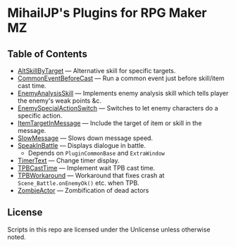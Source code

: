 MihailJP's Plugins for RPG Maker MZ
===================================

## Table of Contents ##
- [AltSkillByTarget](AltSkillByTarget.js) — Alternative skill for specific targets.
- [CommonEventBeforeCast](CommonEventBeforeCast.js) — Run a common event just before skill/item cast time.
- [EnemyAnalysisSkill](EnemyAnalysisSkill.js) — Implements enemy analysis skill which tells player the enemy's weak points &c.
- [EnemySpecialActionSwitch](EnemySpecialActionSwitch.js) — Switches to let enemy characters do a specific action.
- [ItemTargetInMessage](ItemTargetInMessage.js) — Include the target of item or skill in the message.
- [SlowMessage](SlowMessage.js) — Slows down message speed.
- [SpeakInBattle](SpeakInBattle.js) — Displays dialogue in battle.
  - Depends on `PluginCommonBase` and `ExtraWindow`
- [TimerText](TimerText.js) — Change timer display.
- [TPBCastTime](TPBCastTime.js) — Implement wait TPB cast time.
- [TPBWorkaround](TPBWorkaround.js) — Workaround that fixes crash at `Scene_Battle.onEnemyOk()` etc. when TPB.
- [ZombieActor](ZombieActor.js) — Zombification of dead actors

## License ##
Scripts in this repo are licensed under the Unlicense unless otherwise noted.
